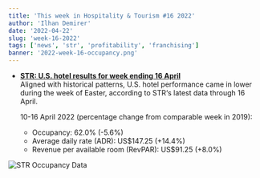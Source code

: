 ```yaml
---
title: 'This week in Hospitality & Tourism #16 2022'
author: 'Ilhan Demirer'
date: '2022-04-22'
slug: 'week-16-2022'
tags: ['news', 'str', 'profitability', 'franchising']
banner: '2022-week-16-occupancy.png'
---
```


- **[STR: U.S. hotel results for week ending 16 April](https://str.com/press-release/str-us-hotel-results-week-ending-16-april)**  
  Aligned with historical patterns, U.S. hotel performance came in lower during the week of Easter, according to STR‘s latest data through 16 April.
  
  10-16 April 2022 (percentage change from comparable week in 2019):

  - Occupancy: 62.0% (-5.6%)
  - Average daily rate (ADR): US$147.25 (+14.4%)
  - Revenue per available room (RevPAR): US$91.25 (+8.0%)

![STR Occupancy Data](/images/blogimages/2022-week-16-occupancy.png)
